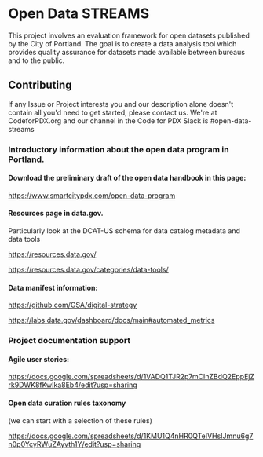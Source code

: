 # Open Data STREAMS

This project involves an evaluation framework for open datasets published by the City of Portland. The goal is to create a data analysis tool which provides quality assurance for datasets made available between bureaus and to the public. 

## Contributing

If any Issue or Project interests you and our description alone doesn't contain all you'd need to get started, please contact us. We're at CodeforPDX.org and our channel in the Code for PDX Slack is #open-data-streams

### Introductory information about the open data program in Portland. 

#### Download the preliminary draft of the open data handbook in this page:
https://www.smartcitypdx.com/open-data-program

#### Resources page in data.gov. 
Particularly look at the DCAT-US schema for data catalog metadata and data tools

https://resources.data.gov/ 

https://resources.data.gov/categories/data-tools/ 

#### Data manifest information:
https://github.com/GSA/digital-strategy 

https://labs.data.gov/dashboard/docs/main#automated_metrics

### Project documentation support
#### Agile user stories: 
https://docs.google.com/spreadsheets/d/1VADQ1TJR2p7mCInZBdQ2EppEjZrk9DWK8fKwIka8Eb4/edit?usp=sharing

#### Open data curation rules taxonomy 
(we can start with a selection of these rules)

https://docs.google.com/spreadsheets/d/1KMU1Q4nHR0QTeIVHsIJmnu6g7n0p0YcyRWuZAyvth1Y/edit?usp=sharing
